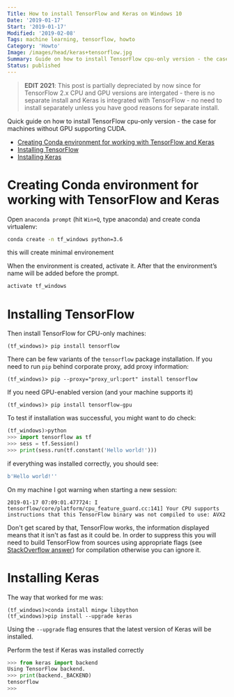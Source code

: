 ```yaml
---
Title: How to install TensorFlow and Keras on Windows 10
Date: '2019-01-17'
Start: '2019-01-17' 
Modified: '2019-02-08'
Tags: machine learning, tensorflow, howto
Category: 'Howto'
Image: /images/head/keras+tensorflow.jpg
Summary: Guide on how to install TensorFlow cpu-only version - the case for machines without GPU supporting CUDA. Step-by-step procedure starting from creating conda environment till testing if TensorFlow and Keras Works.
Status: published
---
```

> **EDIT 2021**: This post is partially depreciated by now since for TensorFlow 2.x CPU and GPU versions are intergated - there is no separate install and Keras is integrated with TensorFlow - no need to install separately unless you have good reasons for separate install.

Quick guide on how to install TensorFlow cpu-only version - the case for machines without GPU supporting CUDA.
<!-- MarkdownTOC autolink="true" autoanchor="true" -->

- [Creating Conda environment for working with TensorFlow and Keras](#creating-conda-environment-for-working-with-tensorflow-and-keras)
- [Installing TensorFlow](#installing-tensorflow)
- [Installing Keras](#installing-keras)

<!-- /MarkdownTOC -->

<a id="creating-conda-environment-for-working-with-tensorflow-and-keras"></a>
# Creating Conda environment for working with TensorFlow and Keras
Open `anaconda prompt` (hit `Win+Q`, type anaconda) and create conda virtualenv:
```sh
conda create -n tf_windows python=3.6
```
this will create minimal environement

When the environment is created, activate it. After that the environment’s name will be added before the prompt.
```sh
activate tf_windows
```

<a id="installing-tensorflow"></a>
# Installing TensorFlow
Then install TensorFlow for CPU-only machines:
```text
(tf_windows)> pip install tensorflow
```
There can be few variants of the `tensorflow` package installation. If you need to run `pip` behind corporate proxy, add proxy information:
```text
(tf_windows)> pip --proxy="proxy_url:port" install tensorflow
```
If you need GPU-enabled version (and your machine supports it)
```text
(tf_windows)> pip install tensorflow-gpu
```

To test if installation was successful, you might want to do check:
```python
(tf_windows)>python
>>> import tensorflow as tf
>>> sess = tf.Session()
>>> print(sess.run(tf.constant('Hello world!')))
```
if everything was installed correctly, you should see:
```python
b'Hello world!''
```

On my machine I got warning when starting a new session:
```text
2019-01-17 07:09:01.477724: I tensorflow/core/platform/cpu_feature_guard.cc:141] Your CPU supports instructions that this TensorFlow binary was not compiled to use: AVX2
```
Don't get scared by that, TensorFlow works, the information displayed means that it isn't as fast as it could be.
In order to suppress this you will need to build TensorFlow from sources using appropriate flags (see [StackOverflow answer](https://stackoverflow.com/questions/41293077/how-to-compile-tensorflow-with-sse4-2-and-avx-instructions?rq=1)) for compilation otherwise you can ignore it.

<a id="installing-keras"></a>
# Installing Keras
The way that worked for me was:
```
(tf_windows)>conda install mingw libpython
(tf_windows)>pip install --upgrade keras
```
Using the `--upgrade` flag ensures that the latest version of Keras will be installed.

Perform the test if Keras was installed correctly

```python
>>> from keras import backend
Using TensorFlow backend.
>>> print(backend._BACKEND)
tensorflow
>>>
```
